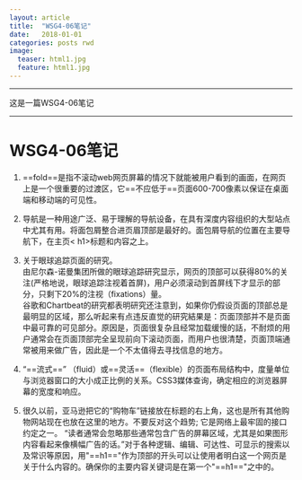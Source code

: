 ```yaml
---
layout: article
title:  "WSG4-06笔记"
date:   2018-01-01
categories: posts rwd
image:
  teaser: html1.jpg
  feature: html1.jpg
---
```

---
这是一篇WSG4-06笔记  

--------
# WSG4-06笔记
1.  ==fold==是指不滚动web网页屏幕的情况下就能被用户看到的画面，在网页上是一个很重要的过渡区，它==不应低于==页面600-700像素以保证在桌面端和移动端的可见性。

2.  导航是一种用途广泛、易于理解的导航设备，在具有深度内容组织的大型站点中尤其有用。将面包屑整合进页眉顶部是最好的。面包屑导航的位置在主要导航下，在主页< h1>标题和内容之上。

3.  关于眼球追踪页面的研究。  
  由尼尔森-诺曼集团所做的眼球追踪研究显示，网页的顶部可以获得80%的关注(严格地说，眼球追踪注视着首屏)，用户必须滚动到首屏线下才显示的部分，只剩下20%的注视（fixations）量。  
  谷歌和Chartbeat的研究都表明研究还注意到，如果你仍假设页面的顶部总是最明显的区域，那么听起来有点违反直觉的研究結果是：页面顶部并不是页面中最可靠的可见部分。原因是，页面很复杂且经常加载缓慢的話，不耐烦的用户通常会在页面顶部完全呈现前向下滚动页面，而用户也很清楚，页面顶端通常被用来做广告，因此是一个不太值得去寻找信息的地方。

4. “==流式==” （fluid）或==灵活==（flexible）的页面布局结构中，度量单位与浏览器窗口的大小成正比例的关系。CSS3媒体查询，确定相应的浏览器屏幕的宽度和响应。

5.   很久以前，亚马逊把它的“购物车”链接放在标题的右上角，这也是所有其他购物网站现在也放在这里的地方。不要反对这个趋势; 它是网络上最牢固的接口约定之一。   “读者通常会忽略那些通常包含广告的屏幕区域，尤其是如果图形内容看起来像横幅广告的话。”对于各种逻辑、编辑、可达性、可显示的搜索以及常识等原因，用"==h1=="作为顶部的开头可以让使用者明白这一个网页是关于什么内容的。确保你的主要内容关键词是在第一个"==h1=="之中的。

